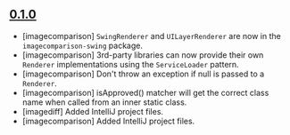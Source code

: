 ## [0.1.0](https://github.com/avh4/imagecomparison/compare/imagecomparison-0.0.6...imagecomparison-0.1.0)

* [imagecomparison] `SwingRenderer` and `UILayerRenderer` are now in the 
  `imagecomparison-swing` package.
* [imagecomparison] 3rd-party libraries can now provide their own `Renderer` 
  implementations using the `ServiceLoader` pattern.
* [imagecomparison] Don't throw an exception if null is passed to a `Renderer`.
* [imagecomparison] isApproved() matcher will get the correct class name when called from an 
  inner static class.
* [imagediff] Added IntelliJ project files.
* [imagecomparison] Added IntelliJ project files.

